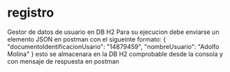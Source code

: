 # registro
Gestor de datos de usuario en DB H2
Para su ejecucion debe enviarse un elemento JSON en postman con el sigueinte formato:
{
    "documentoIdentificacionUsario": "14879459",
    "nombreUsuario": "Adolfo Molina"
}
esto se almacenara en la DB H2 comprobable desde la consola y con mensaje de respuesta en postman

